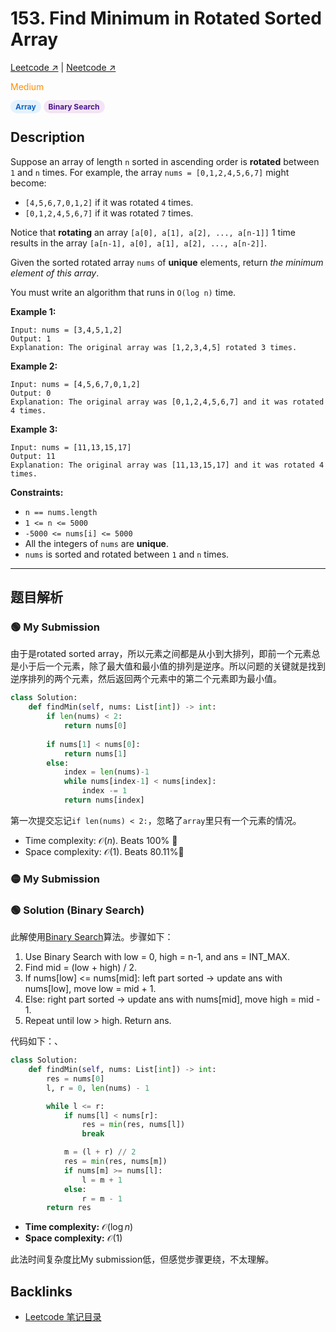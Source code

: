 # 153. Find Minimum in Rotated Sorted Array

[Leetcode ↗](https://leetcode.com/problems/find-minimum-in-rotated-sorted-array/description/) | [Neetcode ↗](https://neetcode.io/solutions/find-minimum-in-rotated-sorted-array)

<font color="#FF8F00">Medium</font> 

<span style="background-color:#E3F2FD; color:#1565C0; padding:3px 8px; border-radius:12px; font-size:12px; font-weight:bold;">Array</span> <span style="background-color:#F3E5F5; color:#4A148C; padding:3px 8px; border-radius:12px; font-size:12px; font-weight:bold;">Binary Search</span>

## Description
Suppose an array of length `n` sorted in ascending order is **rotated** between `1` and `n` times. For example, the array `nums = [0,1,2,4,5,6,7]` might become:

- `[4,5,6,7,0,1,2]` if it was rotated `4` times.
- `[0,1,2,4,5,6,7]` if it was rotated `7` times.

Notice that **rotating** an array `[a[0], a[1], a[2], ..., a[n-1]]` 1 time results in the array `[a[n-1], a[0], a[1], a[2], ..., a[n-2]]`.

Given the sorted rotated array `nums` of **unique** elements, return *the minimum element of this array*.

You must write an algorithm that runs in `O(log n)` time.

**Example 1:**

    Input: nums = [3,4,5,1,2]
    Output: 1
    Explanation: The original array was [1,2,3,4,5] rotated 3 times.

**Example 2:**

    Input: nums = [4,5,6,7,0,1,2]
    Output: 0
    Explanation: The original array was [0,1,2,4,5,6,7] and it was rotated 4 times.

**Example 3:**

    Input: nums = [11,13,15,17]
    Output: 11
    Explanation: The original array was [11,13,15,17] and it was rotated 4 times. 

**Constraints:**
* `n == nums.length`
* `1 <= n <= 5000`
* `-5000 <= nums[i] <= 5000`
* All the integers of `nums` are **unique**.
* `nums` is sorted and rotated between `1` and `n` times.


---

## 题目解析

### 🟢 My Submission

由于是rotated sorted array，所以元素之间都是从小到大排列，即前一个元素总是小于后一个元素，除了最大值和最小值的排列是逆序。所以问题的关键就是找到逆序排列的两个元素，然后返回两个元素中的第二个元素即为最小值。
```Python
class Solution:
    def findMin(self, nums: List[int]) -> int:
        if len(nums) < 2:
            return nums[0]
        
        if nums[1] < nums[0]:
            return nums[1]
        else:
            index = len(nums)-1
            while nums[index-1] < nums[index]:
                index -= 1
            return nums[index]
```
第一次提交忘记`if len(nums) < 2:`，忽略了`array`里只有一个元素的情况。

* Time complexity: $\mathcal{O}(n)$. Beats 100% 👏
* Space complexity: $\mathcal{O}(1)$. Beats 80.11%👏

### 🟡 My Submission


### 🟢 Solution (Binary Search)

此解使用[Binary Search](<Binary_Search.md>)算法。步骤如下：
1. Use Binary Search with low = 0, high = n-1, and ans = INT_MAX.
2. Find mid = (low + high) / 2.
3. If nums[low] <= nums[mid]: left part sorted → update ans with nums[low], move low = mid + 1.
4. Else: right part sorted → update ans with nums[mid], move high = mid - 1.
5. Repeat until low > high. Return ans.

代码如下：、
```Python
class Solution:
    def findMin(self, nums: List[int]) -> int:
        res = nums[0]
        l, r = 0, len(nums) - 1

        while l <= r:
            if nums[l] < nums[r]:
                res = min(res, nums[l])
                break

            m = (l + r) // 2
            res = min(res, nums[m])
            if nums[m] >= nums[l]:
                l = m + 1
            else:
                r = m - 1
        return res
```

* **Time complexity:** $\mathcal{O}(\log n)$
* **Space complexity:** $\mathcal{O}(1)$

此法时间复杂度比My submission低，但感觉步骤更绕，不太理解。

## Backlinks
- [Leetcode 笔记目录](Leetcode笔记目录.md)